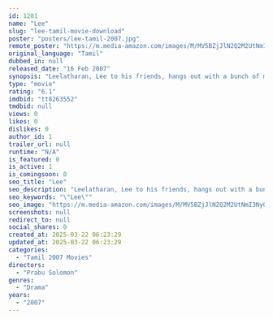 ```yaml
---
id: 1201
name: "Lee"
slug: "lee-tamil-movie-download"
poster: "posters/lee-tamil-2007.jpg"
remote_poster: "https://m.media-amazon.com/images/M/MV5BZjJlN2Q2M2UtNmI3Ny00MzdhLWE3OGMtMThjYzQ2YWNhMmMzXkEyXkFqcGc@._V1_SX300.jpg"
original_language: "Tamil"
dubbed_in: null
released_date: "16 Feb 2007"
synopsis: "Leelatharan, Lee to his friends, hangs out with a bunch of merry youths who do practically any work and play football in other times. It is a strong-willed and thick-tied group. Chellama, a worker in a facility for the mentally-ch..."
type: "movie"
rating: "6.1"
imdbid: "tt8263552"
tmdbid: null
views: 0
likes: 0
dislikes: 0
author_id: 1
trailer_url: null
runtime: "N/A"
is_featured: 0
is_active: 1
is_comingsoon: 0
seo_title: "Lee"
seo_description: "Leelatharan, Lee to his friends, hangs out with a bunch of merry youths who do practically any work and play football in other times. It is a strong-willed and thick-tied group. Chellama, a worker in a facility for the mentally-ch..."
seo_keywords: "\"Lee\""
seo_image: "https://m.media-amazon.com/images/M/MV5BZjJlN2Q2M2UtNmI3Ny00MzdhLWE3OGMtMThjYzQ2YWNhMmMzXkEyXkFqcGc@._V1_SX300.jpg"
screenshots: null
redirect_to: null
social_shares: 0
created_at: 2025-03-22 06:23:29
updated_at: 2025-03-22 06:23:29
categories:
  - "Tamil 2007 Movies"
directors:
  - "Prabu Solomon"
genres:
  - "Drama"
years:
  - "2007"
---
```

